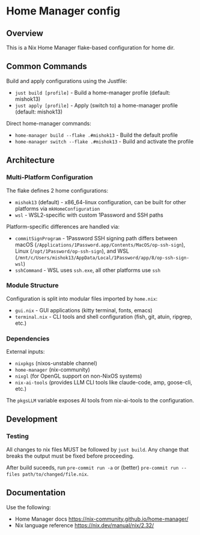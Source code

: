# Home Manager config

## Overview

This is a Nix Home Manager flake-based configuration for home dir.

## Common Commands

Build and apply configurations using the Justfile:
- `just build [profile]` - Build a home-manager profile (default: mishok13)
- `just apply [profile]` - Apply (switch to) a home-manager profile (default: mishok13)

Direct home-manager commands:
- `home-manager build --flake .#mishok13` - Build the default profile
- `home-manager switch --flake .#mishok13` - Build and activate the profile

## Architecture

### Multi-Platform Configuration

The flake defines 2 home configurations:
- `mishok13` (default) - x86_64-linux configuration, can be built for other platforms via `mkHomeConfiguration`
- `wsl` - WSL2-specific with custom 1Password and SSH paths

Platform-specific differences are handled via:
- `commitSignProgram` - 1Password SSH signing path differs between macOS
  (`/Applications/1Password.app/Contents/MacOS/op-ssh-sign`), Linux (`/opt/1Password/op-ssh-sign`), and WSL
  (`/mnt/c/Users/mishok13/AppData/Local/1Password/app/8/op-ssh-sign-wsl`)
- `sshCommand` - WSL uses `ssh.exe`, all other platforms use `ssh`

### Module Structure

Configuration is split into modular files imported by `home.nix`:
- `gui.nix` - GUI applications (kitty terminal, fonts, emacs)
- `terminal.nix` - CLI tools and shell configuration (fish, git, atuin, ripgrep, etc.)

### Dependencies

External inputs:
- `nixpkgs` (nixos-unstable channel)
- `home-manager` (nix-community)
- `nixgl` (for OpenGL support on non-NixOS systems)
- `nix-ai-tools` (provides LLM CLI tools like claude-code, amp, goose-cli, etc.)

The `pkgsLLM` variable exposes AI tools from nix-ai-tools to the configuration.

## Development

### Testing

All changes to nix files MUST be followed by `just build`. Any change that breaks the output must be fixed
before proceeding.

After build suceeds, run `pre-commit run -a` or (better) `pre-commit run --files path/to/changed/file.nix`.

## Documentation

Use the following:

* Home Manager docs https://nix-community.github.io/home-manager/
* Nix language reference https://nix.dev/manual/nix/2.32/
